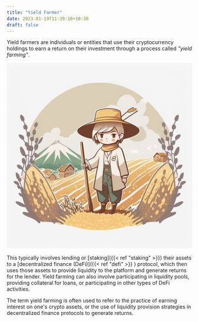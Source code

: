 ```yaml
---
title: "Yield Farmer"
date: 2023-01-19T11:39:10+10:30
draft: false
---
```


Yield farmers are individuals or entities that use their cryptocurrency holdings to earn a return on their investment through a process called _"yield farming"_.

![Yield Farmer](hero.png)

This typically involves lending or [staking]({{< ref "staking" >}}) their assets to a [decentralized finance (DeFi)]({{< ref "defi" >}} ) protocol, which then uses those assets to provide liquidity to the platform and generate returns for the lender. Yield farming can also involve participating in liquidity pools, providing collateral for loans, or participating in other types of DeFi activities.

The term yield farming is often used to refer to the practice of earning interest on one's crypto assets, or the use of liquidity provision strategies in decentralized finance protocols to generate returns.
